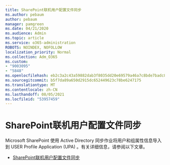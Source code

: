 ```yaml
---
title: SharePoint联机用户配置文件同步
ms.author: pebaum
author: pebaum
manager: pamgreen
ms.date: 04/21/2020
ms.audience: Admin
ms.topic: article
ms.service: o365-administration
ROBOTS: NOINDEX, NOFOLLOW
localization_priority: Normal
ms.collection: Adm_O365
ms.custom:
- "9003095"
- "5848"
ms.openlocfilehash: eb2c3a2c43a59882dab3f8035dd20e69579a46a7c8bde7badc80310a1ab57f6e
ms.sourcegitcommit: b5f7da89a650d2915dc652449623c78be6247175
ms.translationtype: MT
ms.contentlocale: zh-CN
ms.lasthandoff: 08/05/2021
ms.locfileid: "53957459"
---
```

# <a name="sharepoint-online-user-profile-synchronization"></a>SharePoint联机用户配置文件同步

Microsoft SharePoint 使用 Active Directory 同步作业将用户和组属性信息导入到 USER Profile Application (UPA) 。有关详细信息，请参阅以下文章。

- [SharePoint联机用户配置文件同步](https://docs.microsoft.com/sharepoint/user-profile-sync)
